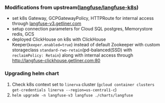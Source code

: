 ### Modifications from upstream([langfuse/langfuse-k8s](https://github.com/langfuse/langfuse-k8s))

- set k8s Gateway, GCPGatewayPolicy, HTTPRoute for internal access through [langfuse-v3.getliner.com](https://langfuse-v3.getliner.com/)
- setup connection parameters for Cloud SQL postgres, Memorystore redis, GCS
- deployed ClickHouse on k8s with ClickHouse Keeper(`keeper.enabled=true`) instead of default Zookeeper with custom storageclass `standard-rwo-retain`(pd-balanced(SSD) with `reclaimPolicy: Retain`) along with internal access through http://langfuse-clickhouse.getliner.com:80

### Upgrading helm chart

1. Check k8s context set to `linerva` cluster (`gcloud container clusters get-credentials linerva --region=us-central1-c`)
2. `helm upgrade -n langfuse-v3 langfuse ./charts/langfuse`
